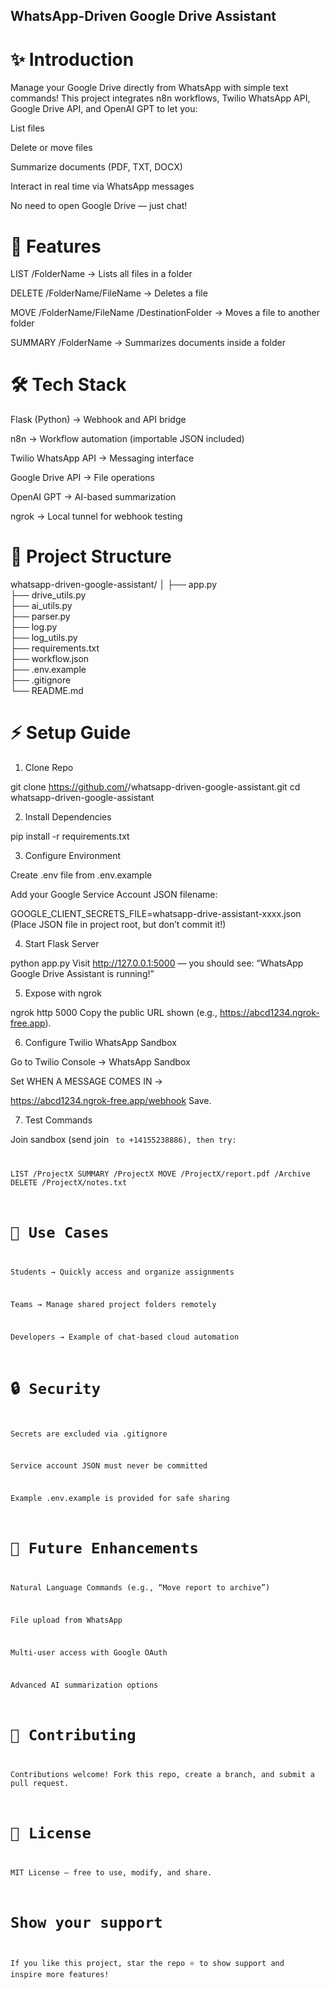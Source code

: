 ## WhatsApp-Driven Google Drive Assistant

# ✨ Introduction
Manage your Google Drive directly from WhatsApp with simple text commands!
This project integrates n8n workflows, Twilio WhatsApp API, Google Drive API, and OpenAI GPT to let you:

List files

Delete or move files

Summarize documents (PDF, TXT, DOCX)

Interact in real time via WhatsApp messages

No need to open Google Drive — just chat!

# 🚀 Features
LIST /FolderName → Lists all files in a folder

DELETE /FolderName/FileName → Deletes a file

MOVE /FolderName/FileName /DestinationFolder → Moves a file to another folder

SUMMARY /FolderName → Summarizes documents inside a folder

# 🛠 Tech Stack
Flask (Python) → Webhook and API bridge

n8n → Workflow automation (importable JSON included)

Twilio WhatsApp API → Messaging interface

Google Drive API → File operations

OpenAI GPT → AI-based summarization

ngrok → Local tunnel for webhook testing

# 📂 Project Structure


whatsapp-driven-google-assistant/
│
├── app.py                 
├── drive_utils.py         
├── ai_utils.py             
├── parser.py              
├── log.py                  
├── log_utils.py            
├── requirements.txt        
├── workflow.json          
├── .env.example           
├── .gitignore             
└── README.md               

# ⚡ Setup Guide
1. Clone Repo

git clone https://github.com/<your-username>/whatsapp-driven-google-assistant.git
cd whatsapp-driven-google-assistant

2. Install Dependencies

pip install -r requirements.txt

3. Configure Environment
   
Create .env file from .env.example

Add your Google Service Account JSON filename:

GOOGLE_CLIENT_SECRETS_FILE=whatsapp-drive-assistant-xxxx.json
(Place JSON file in project root, but don’t commit it!)

4. Start Flask Server

python app.py
Visit http://127.0.0.1:5000 — you should see:
“WhatsApp Google Drive Assistant is running!”

5. Expose with ngrok

ngrok http 5000
Copy the public URL shown (e.g., https://abcd1234.ngrok-free.app).

6. Configure Twilio WhatsApp Sandbox

Go to Twilio Console → WhatsApp Sandbox

Set WHEN A MESSAGE COMES IN →


https://abcd1234.ngrok-free.app/webhook
Save.

7. Test Commands
   
Join sandbox (send join <code> to +14155238886), then try:


LIST /ProjectX
SUMMARY /ProjectX
MOVE /ProjectX/report.pdf /Archive
DELETE /ProjectX/notes.txt

# 🎯 Use Cases
Students → Quickly access and organize assignments

Teams → Manage shared project folders remotely

Developers → Example of chat-based cloud automation

# 🔒 Security
Secrets are excluded via .gitignore

Service account JSON must never be committed

Example .env.example is provided for safe sharing

# 🌟 Future Enhancements
Natural Language Commands (e.g., “Move report to archive”)

File upload from WhatsApp

Multi-user access with Google OAuth

Advanced AI summarization options

# 🤝 Contributing
Contributions welcome! Fork this repo, create a branch, and submit a pull request.

# 📜 License
MIT License — free to use, modify, and share.

# Show your support
If you like this project, star the repo ⭐ to show support and inspire more features!
